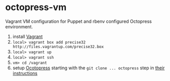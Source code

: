 octopress-vm
============

Vagrant VM configuration for Puppet and rbenv configured Octopress
environment.

1. install [Vagrant](http://www.vagrantup.com/)
1. `local> vagrant box add precise32 http://files.vagrantup.com/precise32.box`
1. `local> vagrant up`
1. `local> vagrant ssh`
1. `vm> cd /vagrant`
1. setup [Ocotopress](http://octopress.org/) starting with the `git clone ... octopress` step in [their instructions]( http://octopress.org/docs/setup/)
